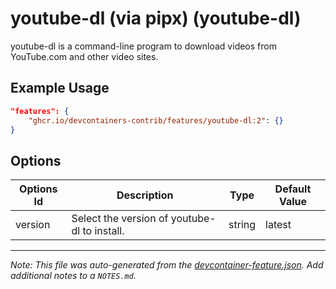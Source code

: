 

# youtube-dl (via pipx) (youtube-dl)

youtube-dl is a command-line program to download videos from YouTube.com and other video sites.

## Example Usage

```json
"features": {
    "ghcr.io/devcontainers-contrib/features/youtube-dl:2": {}
}
```

## Options

| Options Id | Description | Type | Default Value |
|-----|-----|-----|-----|
| version | Select the version of youtube-dl to install. | string | latest |



---

_Note: This file was auto-generated from the [devcontainer-feature.json](https://github.com/devcontainers-contrib/features/blob/main/src/youtube-dl/devcontainer-feature.json).  Add additional notes to a `NOTES.md`._
